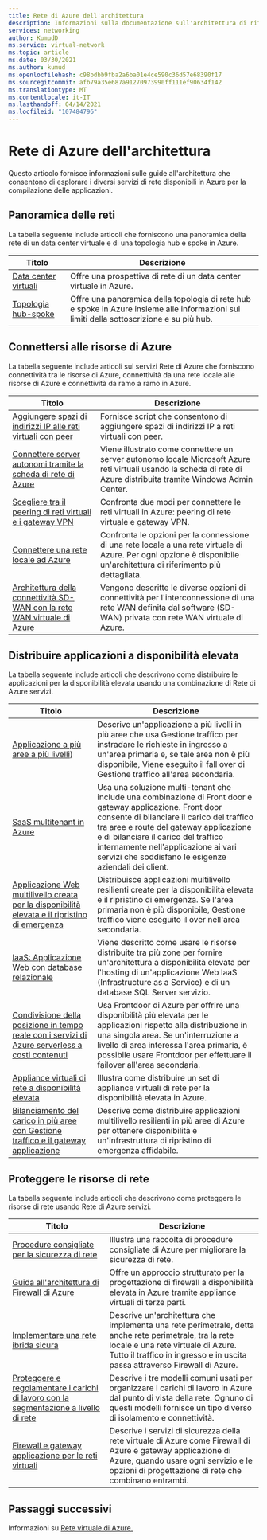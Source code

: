 ```yaml
---
title: Rete di Azure dell'architettura
description: Informazioni sulla documentazione sull'architettura di riferimento disponibile per i servizi di rete di Azure.
services: networking
author: KumudD
ms.service: virtual-network
ms.topic: article
ms.date: 03/30/2021
ms.author: kumud
ms.openlocfilehash: c98bdbb9fba2a6ba01e4ce590c36d57e68390f17
ms.sourcegitcommit: afb79a35e687a91270973990ff111ef90634f142
ms.translationtype: MT
ms.contentlocale: it-IT
ms.lasthandoff: 04/14/2021
ms.locfileid: "107484796"
---
```

# <a name="azure-networking-architecture-documentation"></a>Rete di Azure dell'architettura

Questo articolo fornisce informazioni sulle guide all'architettura che consentono di esplorare i diversi servizi di rete disponibili in Azure per la compilazione delle applicazioni.

## <a name="networking-overview"></a>Panoramica delle reti

La tabella seguente include articoli che forniscono una panoramica della rete di un data center virtuale e di una topologia hub e spoke in Azure.

|Titolo |Descrizione  |
|---------|---------|
|[Data center virtuali](/azure/architecture/vdc/networking-virtual-datacenter)   | Offre una prospettiva di rete di un data center virtuale in Azure.       |
|[Topologia hub-spoke](/azure/architecture/reference-architectures/hybrid-networking/hub-spoke)  |Offre una panoramica della topologia di rete hub e spoke in Azure insieme alle informazioni sui limiti della sottoscrizione e su più hub.          |

## <a name="connect-to-azure-resources"></a>Connettersi alle risorse di Azure

La tabella seguente include articoli sui servizi Rete di Azure che forniscono connettività tra le risorse di Azure, connettività da una rete locale alle risorse di Azure e connettività da ramo a ramo in Azure.

|Titolo |Descrizione  |
|---------|---------|
|[Aggiungere spazi di indirizzi IP alle reti virtuali con peer](/azure/architecture/networking/prefixes/add-ip-space-peered-vnet)     | Fornisce script che consentono di aggiungere spazi di indirizzi IP a reti virtuali con peer.        |
|[Connettere server autonomi tramite la scheda di rete di Azure](/azure/architecture/hybrid/azure-network-adapter)   | Viene illustrato come connettere un server autonomo locale Microsoft Azure reti virtuali usando la scheda di rete di Azure distribuita tramite Windows Admin Center.        |
|[Scegliere tra il peering di reti virtuali e i gateway VPN](/azure/architecture/reference-architectures/hybrid-networking/vnet-peering)   | Confronta due modi per connettere le reti virtuali in Azure: peering di rete virtuale e gateway VPN.        |
|[Connettere una rete locale ad Azure](/azure/architecture/reference-architectures/hybrid-networking/)  | Confronta le opzioni per la connessione di una rete locale a una rete virtuale di Azure. Per ogni opzione è disponibile un'architettura di riferimento più dettagliata.        |
|[Architettura della connettività SD-WAN con la rete WAN virtuale di Azure](../../virtual-wan/sd-wan-connectivity-architecture.md)|Vengono descritte le diverse opzioni di connettività per l'interconnessione di una rete WAN definita dal software (SD-WAN) privata con rete WAN virtuale di Azure.|

## <a name="deploy-highly-available-applications"></a>Distribuire applicazioni a disponibilità elevata

La tabella seguente include articoli che descrivono come distribuire le applicazioni per la disponibilità elevata usando una combinazione di Rete di Azure servizi.

|Titolo |Descrizione  |
|---------|---------|
|[Applicazione a più aree a più livelli](/azure/architecture/reference-architectures/n-tier/multi-region-sql-server))  | Descrive un'applicazione a più livelli in più aree che usa Gestione traffico per instradare le richieste in ingresso a un'area primaria e, se tale area non è più disponibile, Viene eseguito il fall over di Gestione traffico all'area secondaria.      |
| [SaaS multitenant in Azure](https://docs.microsoft.com/azure/architecture/example-scenario/multi-saas/multitenant-saas)       |   Usa una soluzione multi-tenant che include una combinazione di Front door e gateway applicazione.  Front door consente di bilanciare il carico del traffico tra aree e route del gateway applicazione e di bilanciare il carico del traffico internamente nell'applicazione ai vari servizi che soddisfano le esigenze aziendali dei client.  |
| [Applicazione Web multilivello creata per la disponibilità elevata e il ripristino di emergenza ](https://docs.microsoft.com/azure/architecture/example-scenario/infrastructure/multi-tier-app-disaster-recovery)        |      Distribuisce applicazioni multilivello resilienti create per la disponibilità elevata e il ripristino di emergenza. Se l'area primaria non è più disponibile, Gestione traffico viene eseguito il over nell'area secondaria.  |
|[IaaS: Applicazione Web con database relazionale](/azure/architecture/high-availability/ref-arch-iaas-web-and-db)    |   Viene descritto come usare le risorse distribuite tra più zone per fornire un'architettura a disponibilità elevata per l'hosting di un'applicazione Web IaaS (Infrastructure as a Service) e di un database SQL Server servizio.     |
|[Condivisione della posizione in tempo reale con i servizi di Azure serverless a costi contenuti](/azure/architecture/example-scenario/signalr/#azure-front-door)       |   Usa Frontdoor di Azure per offrire una disponibilità più elevata per le applicazioni rispetto alla distribuzione in una singola area. Se un'interruzione a livello di area interessa l'area primaria, è possibile usare Frontdoor per effettuare il failover all'area secondaria.      |
|[Appliance virtuali di rete a disponibilità elevata](/azure/architecture/reference-architectures/dmz/nva-ha)     | Illustra come distribuire un set di appliance virtuali di rete per la disponibilità elevata in Azure.        |
|[Bilanciamento del carico in più aree con Gestione traffico e il gateway applicazione](/azure/architecture/high-availability/reference-architecture-traffic-manager-application-gateway)     | Descrive come distribuire applicazioni multilivello resilienti in più aree di Azure per ottenere disponibilità e un'infrastruttura di ripristino di emergenza affidabile.        |

## <a name="secure-your-network-resources"></a>Proteggere le risorse di rete

La tabella seguente include articoli che descrivono come proteggere le risorse di rete usando Rete di Azure servizi.

|Titolo |Descrizione  |
|---------|---------|
|[Procedure consigliate per la sicurezza di rete](../../security/fundamentals/network-best-practices.md) |Illustra una raccolta di procedure consigliate di Azure per migliorare la sicurezza di rete.         |
[Guida all'architettura di Firewall di Azure](/azure/architecture/example-scenario/firewalls/) | Offre un approccio strutturato per la progettazione di firewall a disponibilità elevata in Azure tramite appliance virtuali di terze parti.        |
|[Implementare una rete ibrida sicura](/azure/architecture/reference-architectures/dmz/secure-vnet-dmz)     | Descrive un'architettura che implementa una rete perimetrale, detta anche rete perimetrale, tra la rete locale e una rete virtuale di Azure. Tutto il traffico in ingresso e in uscita passa attraverso Firewall di Azure.        |
|[Proteggere e regolamentare i carichi di lavoro con la segmentazione a livello di rete](/azure/architecture/reference-architectures/hybrid-networking/network-level-segmentation) | Descrive i tre modelli comuni usati per organizzare i carichi di lavoro in Azure dal punto di vista della rete.   Ognuno di questi modelli fornisce un tipo diverso di isolamento e connettività.      |
|[Firewall e gateway applicazione per le reti virtuali](/azure/architecture/example-scenario/gateway/firewall-application-gateway) | Descrive i servizi di sicurezza della rete virtuale di Azure come Firewall di Azure e gateway applicazione di Azure, quando usare ogni servizio e le opzioni di progettazione di rete che combinano entrambi.      |

## <a name="next-steps"></a>Passaggi successivi

Informazioni su [Rete virtuale di Azure.](../../virtual-network/virtual-networks-overview.md)
